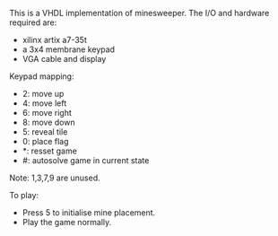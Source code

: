 This is a VHDL implementation of minesweeper. The I/O and hardware required are:
- xilinx artix a7-35t
- a 3x4 membrane keypad
- VGA cable and display

Keypad mapping:
- 2: move up
- 4: move left
- 6: move right
- 8: move down
- 5: reveal tile
- 0: place flag
- *: resset game
- #: autosolve game in current state

Note: 1,3,7,9 are unused.

To play:
- Press 5 to initialise mine placement.
- Play the game normally. 

